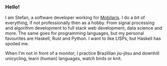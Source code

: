 ### Hello!

I am Stefan, a software developer working for [Mobilaris](https://www.mobilaris.se). I do a bit of everything, if not professionally then as a hobby. From signal processing and algorithm development to full stack web development, data science and more. The same goes for programming languages, but my personal favourites are Haskell, Rust and Python. I want to like LISPs, but Haskell has spoiled me.

When I'm not in front of a monitor, I practice Brazillian jiu-jitsu and downhill unicycling, learn (human) languages, watch birds or knit.


<!--
**sjpeterson/sjpeterson** is a ✨ _special_ ✨ repository because its `README.md` (this file) appears on your GitHub profile.

Here are some ideas to get you started:

- 🔭 I’m currently working on ...
- 🌱 I’m currently learning ...
- 👯 I’m looking to collaborate on ...
- 🤔 I’m looking for help with ...
- 💬 Ask me about ...
- 📫 How to reach me: ...
- 😄 Pronouns: ...
- ⚡ Fun fact: ...
-->
